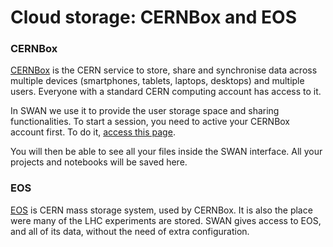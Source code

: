 # Cloud storage: CERNBox and EOS

### CERNBox

[CERNBox](https://cernbox.cern.ch) is the CERN service to store, share and synchronise data across multiple devices (smartphones, tablets, laptops,
desktops) and multiple users. Everyone with a standard CERN computing account has access to it.

In SWAN we use it to provide the user storage space and sharing functionalities. To start a session, you need 
to active your CERNBox account first. To do it, [access this page](https://cernbox.cern.ch).

You will then be able to see all your files inside the SWAN interface. All your projects and notebooks will be saved here.

### EOS

[EOS](http://eos.web.cern.ch/) is CERN mass storage system, used by CERNBox. It is also the place were many of the LHC experiments are stored.
SWAN gives access to EOS, and all of its data, without the need of extra configuration.